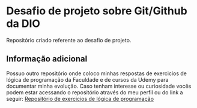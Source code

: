 # Desafio de projeto sobre Git/Github da DIO
Repositório criado referente ao desafio de projeto.

## Informação adicional

Possuo outro repositório onde coloco minhas respostas de exercicios de lógica de programação da Faculdade e de cursos da Udemy para documentar minha evolução. Caso tenham interesse ou curiosidade vocês podem estar acessando o repositório através do meu perfil ou do link a seguir: [Repositório de exercicios de lógica de programação](https://github.com/Fellino/Exercicios)
